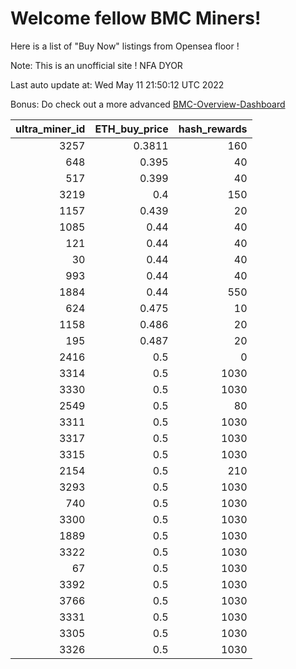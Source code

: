 # Welcome fellow BMC Miners!
Here is a list of "Buy Now" listings from Opensea floor !

Note: This is an unofficial site ! NFA DYOR

Last auto update at: Wed May 11 21:50:12 UTC 2022

Bonus: Do check out a more advanced [BMC-Overview-Dashboard](https://dune.com/defifunk/BMC-Overview-Dashboard)


|   ultra_miner_id |   ETH_buy_price |   hash_rewards |
|-----------------:|----------------:|---------------:|
|             3257 |          0.3811 |            160 |
|              648 |          0.395  |             40 |
|              517 |          0.399  |             40 |
|             3219 |          0.4    |            150 |
|             1157 |          0.439  |             20 |
|             1085 |          0.44   |             40 |
|              121 |          0.44   |             40 |
|               30 |          0.44   |             40 |
|              993 |          0.44   |             40 |
|             1884 |          0.44   |            550 |
|              624 |          0.475  |             10 |
|             1158 |          0.486  |             20 |
|              195 |          0.487  |             20 |
|             2416 |          0.5    |              0 |
|             3314 |          0.5    |           1030 |
|             3330 |          0.5    |           1030 |
|             2549 |          0.5    |             80 |
|             3311 |          0.5    |           1030 |
|             3317 |          0.5    |           1030 |
|             3315 |          0.5    |           1030 |
|             2154 |          0.5    |            210 |
|             3293 |          0.5    |           1030 |
|              740 |          0.5    |           1030 |
|             3300 |          0.5    |           1030 |
|             1889 |          0.5    |           1030 |
|             3322 |          0.5    |           1030 |
|               67 |          0.5    |           1030 |
|             3392 |          0.5    |           1030 |
|             3766 |          0.5    |           1030 |
|             3331 |          0.5    |           1030 |
|             3305 |          0.5    |           1030 |
|             3326 |          0.5    |           1030 |